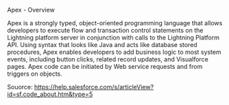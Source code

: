 Apex - Overview 

Apex is a strongly typed, object-oriented programming language that allows developers 
to execute flow and transaction control statements on the Lightning platform server in 
conjunction with calls to the Lightning Platform​ API. Using syntax that looks like Java 
and acts like database stored procedures, Apex enables developers to add business logic 
to most system events, including button clicks, related record updates, and Visualforce pages.
Apex code can be initiated by Web service requests and from triggers on objects.

Souorce: https://help.salesforce.com/s/articleView?id=sf.code_about.htm&type=5

